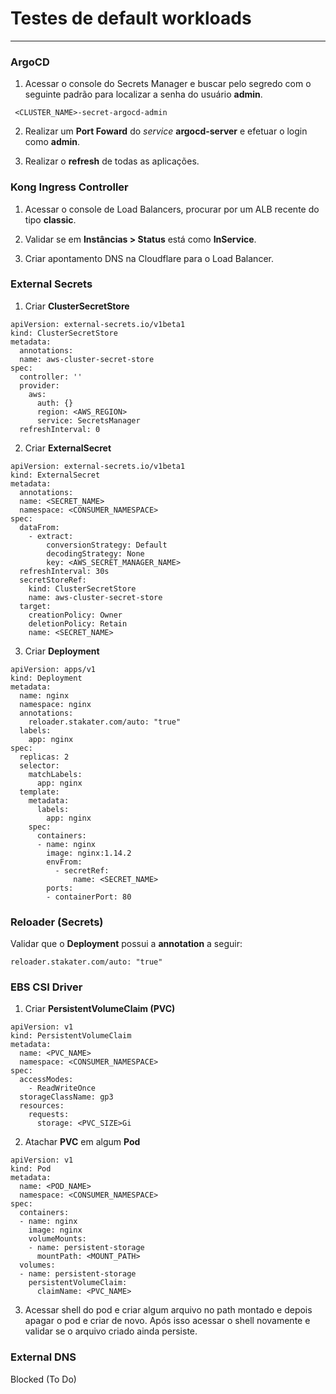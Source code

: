 # Testes de default workloads

---

### ArgoCD

1. Acessar o console do Secrets Manager e buscar pelo segredo com o seguinte padrão para localizar a senha do usuário **admin**.

```
 <CLUSTER_NAME>-secret-argocd-admin
```

2. Realizar um **Port Foward** do *service* **argocd-server** e efetuar o login como **admin**.

3. Realizar o **refresh** de todas as aplicações.


### Kong Ingress Controller

1. Acessar o console de Load Balancers, procurar por um ALB recente do tipo **classic**.

2. Validar se em **Instâncias > Status** está como **InService**.

3. Criar apontamento DNS na Cloudflare para o Load Balancer.



### External Secrets

1. Criar **ClusterSecretStore**

```
apiVersion: external-secrets.io/v1beta1
kind: ClusterSecretStore
metadata:
  annotations:
  name: aws-cluster-secret-store
spec:
  controller: ''
  provider:
    aws:
      auth: {}
      region: <AWS_REGION>
      service: SecretsManager
  refreshInterval: 0
```


2. Criar **ExternalSecret**

```
apiVersion: external-secrets.io/v1beta1
kind: ExternalSecret
metadata:
  annotations:
  name: <SECRET_NAME>
  namespace: <CONSUMER_NAMESPACE>
spec:
  dataFrom:
    - extract:
        conversionStrategy: Default
        decodingStrategy: None
        key: <AWS_SECRET_MANAGER_NAME>
  refreshInterval: 30s
  secretStoreRef:
    kind: ClusterSecretStore
    name: aws-cluster-secret-store
  target:
    creationPolicy: Owner
    deletionPolicy: Retain
    name: <SECRET_NAME>
```


3. Criar **Deployment** 

```
apiVersion: apps/v1
kind: Deployment
metadata:
  name: nginx
  namespace: nginx
  annotations:
    reloader.stakater.com/auto: "true"
  labels:
    app: nginx
spec:
  replicas: 2
  selector:
    matchLabels:
      app: nginx
  template:
    metadata:
      labels:
        app: nginx
    spec:
      containers:
      - name: nginx
        image: nginx:1.14.2
        envFrom:
          - secretRef:
              name: <SECRET_NAME>
        ports:
        - containerPort: 80
```


### Reloader (Secrets)

Validar que o **Deployment** possui a **annotation** a seguir:

```
reloader.stakater.com/auto: "true"
```


### EBS CSI Driver

1. Criar **PersistentVolumeClaim (PVC)**

```
apiVersion: v1
kind: PersistentVolumeClaim
metadata:
  name: <PVC_NAME>
  namespace: <CONSUMER_NAMESPACE>
spec:
  accessModes:
    - ReadWriteOnce
  storageClassName: gp3
  resources:
    requests:
      storage: <PVC_SIZE>Gi
```


2. Atachar **PVC** em algum **Pod**

```
apiVersion: v1
kind: Pod
metadata:
  name: <POD_NAME>
  namespace: <CONSUMER_NAMESPACE>
spec:
  containers:
  - name: nginx
    image: nginx
    volumeMounts:
    - name: persistent-storage
      mountPath: <MOUNT_PATH>
  volumes:
  - name: persistent-storage
    persistentVolumeClaim:
      claimName: <PVC_NAME>
```

3. Acessar shell do pod e criar algum arquivo no path montado e depois apagar o pod e criar de novo. Após isso acessar o shell novamente e validar se o arquivo criado ainda persiste.



### External DNS

Blocked (To Do)
